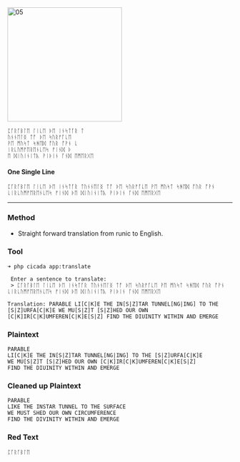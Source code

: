 <img src="https://github.com/iBotPeaches/cicada_3301/raw/master/liber_primus/74.jpg" width="256" alt="05">

```
ᛈᚪᚱᚪᛒᛚᛖ ᛚᛁᚳᛖ ᚦᛖ ᛁᚾᛋᛏᚪᚱ ᛏ
ᚢᚾᚾᛖᛚᛝ ᛏᚩ ᚦᛖ ᛋᚢᚱᚠᚪᚳᛖ
ᚹᛖ ᛗᚢᛋᛏ ᛋᚻᛖᛞ ᚩᚢᚱ ᚩᚹᚾ ᚳ
ᛁᚱᚳᚢᛗᚠᛖᚱᛖᚾᚳᛖᛋ ᚠᛁᚾᛞ ᚦ
ᛖ ᛞᛁᚢᛁᚾᛁᛏᚣ ᚹᛁᚦᛁᚾ ᚪᚾᛞ ᛖᛗᛖᚱᚷᛖ
```

#### One Single Line

```
ᛈᚪᚱᚪᛒᛚᛖ ᛚᛁᚳᛖ ᚦᛖ ᛁᚾᛋᛏᚪᚱ ᛏᚢᚾᚾᛖᛚᛝ ᛏᚩ ᚦᛖ ᛋᚢᚱᚠᚪᚳᛖ ᚹᛖ ᛗᚢᛋᛏ ᛋᚻᛖᛞ ᚩᚢᚱ ᚩᚹᚾ ᚳᛁᚱᚳᚢᛗᚠᛖᚱᛖᚾᚳᛖᛋ ᚠᛁᚾᛞ ᚦᛖ ᛞᛁᚢᛁᚾᛁᛏᚣ ᚹᛁᚦᛁᚾ ᚪᚾᛞ ᛖᛗᛖᚱᚷᛖ
```

---

### Method

* Straight forward translation from runic to English.

### Tool

```
➜ php cicada app:translate

 Enter a sentence to translate:
 > ᛈᚪᚱᚪᛒᛚᛖ ᛚᛁᚳᛖ ᚦᛖ ᛁᚾᛋᛏᚪᚱ ᛏᚢᚾᚾᛖᛚᛝ ᛏᚩ ᚦᛖ ᛋᚢᚱᚠᚪᚳᛖ ᚹᛖ ᛗᚢᛋᛏ ᛋᚻᛖᛞ ᚩᚢᚱ ᚩᚹᚾ ᚳᛁᚱᚳᚢᛗᚠᛖᚱᛖᚾᚳᛖᛋ ᚠᛁᚾᛞ ᚦᛖ ᛞᛁᚢᛁᚾᛁᛏᚣ ᚹᛁᚦᛁᚾ ᚪᚾᛞ ᛖᛗᛖᚱᚷᛖ

Translation: PARABLE LI[C|K]E THE IN[S|Z]TAR TUNNEL[NG|ING] TO THE [S|Z]URFA[C|K]E WE MU[S|Z]T [S|Z]HED OUR OWN [C|K]IR[C|K]UMFEREN[C|K]E[S|Z] FIND THE DIUINITY WITHIN AND EMERGE
```

### Plaintext

```
PARABLE
LI[C|K]E THE IN[S|Z]TAR TUNNEL[NG|ING] TO THE [S|Z]URFA[C|K]E
WE MU[S|Z]T [S|Z]HED OUR OWN [C|K]IR[C|K]UMFEREN[C|K]E[S|Z]
FIND THE DIUINITY WITHIN AND EMERGE
```

### Cleaned up Plaintext

```
PARABLE
LIKE THE INSTAR TUNNEL TO THE SURFACE
WE MUST SHED OUR OWN CIRCUMFERENCE
FIND THE DIVINITY WITHIN AND EMERGE
```

### Red Text

```
ᛈᚪᚱᚪᛒᛚᛖ
```

